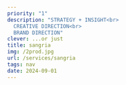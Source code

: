 ```yaml
---
priority: "1"
description: "STRATEGY + INSIGHT<br>
  CREATIVE DIRECTION<br>
  BRAND DIRECTION"
clever: ...or just
title: sangria
img: /2prod.jpg
url: /services/sangria
tags: nav
date: 2024-09-01
---
```


